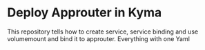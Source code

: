 # Deploy Approuter in Kyma

This repository tells how to create service, service binding and use volumemount and bind it to approuter. Everything with one Yaml